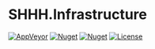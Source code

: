 SHHH.Infrastructure
===================
[![AppVeyor](https://img.shields.io/appveyor/ci/GeoffHorsey/shhh-infrastructure-mongodb.svg)](https://ci.appveyor.com/project/GeoffHorsey/shhh-infrastructure-mongodb)
[![Nuget](https://img.shields.io/nuget/dt/SHHH.Infrastructure.MongoDB.svg)](http://www.nuget.org/packages/SHHH.Infrastructure.MongoDB/)
[![Nuget](https://img.shields.io/nuget/v/SSHHH.Infrastructure.MongoDB.svg)](http://www.nuget.org/packages/SHHH.Infrastructure.MongoDB/)
[![License](https://img.shields.io/badge/license-MIT-orange.svg)](https://raw.githubusercontent.com/ghorsey/SHHH.Infrastructure.MongoDB/master/LICENSE)

